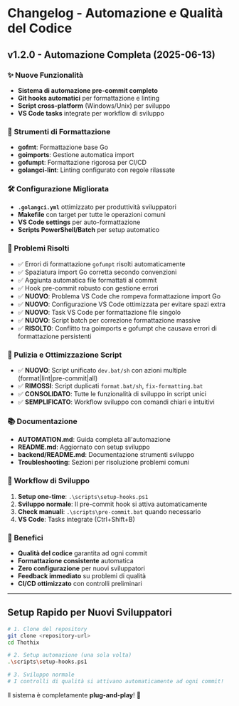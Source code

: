 # Changelog - Automazione e Qualità del Codice

## v1.2.0 - Automazione Completa (2025-06-13)

### ✨ Nuove Funzionalità

- **Sistema di automazione pre-commit completo**
- **Git hooks automatici** per formattazione e linting
- **Script cross-platform** (Windows/Unix) per sviluppo
- **VS Code tasks** integrate per workflow di sviluppo

### 🔧 Strumenti di Formattazione

- **gofmt**: Formattazione base Go
- **goimports**: Gestione automatica import
- **gofumpt**: Formattazione rigorosa per CI/CD
- **golangci-lint**: Linting configurato con regole rilassate

### 🛠️ Configurazione Migliorata

- **`.golangci.yml`** ottimizzato per produttività sviluppatori
- **Makefile** con target per tutte le operazioni comuni
- **VS Code settings** per auto-formattazione
- **Scripts PowerShell/Batch** per setup automatico

### 🐛 Problemi Risolti

- ✅ Errori di formattazione `gofumpt` risolti automaticamente
- ✅ Spaziatura import Go corretta secondo convenzioni
- ✅ Aggiunta automatica file formattati al commit
- ✅ Hook pre-commit robusto con gestione errori
- ✅ **NUOVO**: Problema VS Code che rompeva formattazione import Go
- ✅ **NUOVO**: Configurazione VS Code ottimizzata per evitare spazi extra
- ✅ **NUOVO**: Task VS Code per formattazione file singolo
- ✅ **NUOVO**: Script batch per correzione formattazione massive
- ✅ **RISOLTO**: Conflitto tra goimports e gofumpt che causava errori di formattazione persistenti

### 🧹 Pulizia e Ottimizzazione Script

- ✅ **NUOVO**: Script unificato `dev.bat/sh` con azioni multiple (format|lint|pre-commit|all)
- ✅ **RIMOSSI**: Script duplicati `format.bat/sh`, `fix-formatting.bat`
- ✅ **CONSOLIDATO**: Tutte le funzionalità di sviluppo in script unici
- ✅ **SEMPLIFICATO**: Workflow sviluppo con comandi chiari e intuitivi

### 📚 Documentazione

- **AUTOMATION.md**: Guida completa all'automazione
- **README.md**: Aggiornato con setup sviluppo
- **backend/README.md**: Documentazione strumenti sviluppo
- **Troubleshooting**: Sezioni per risoluzione problemi comuni

### 🚀 Workflow di Sviluppo

1. **Setup one-time**: `.\scripts\setup-hooks.ps1`
2. **Sviluppo normale**: Il pre-commit hook si attiva automaticamente
3. **Check manuali**: `.\scripts\pre-commit.bat` quando necessario
4. **VS Code**: Tasks integrate (Ctrl+Shift+B)

### 🎯 Benefici

- **Qualità del codice** garantita ad ogni commit
- **Formattazione consistente** automatica
- **Zero configurazione** per nuovi sviluppatori
- **Feedback immediato** su problemi di qualità
- **CI/CD ottimizzato** con controlli preliminari

---

## Setup Rapido per Nuovi Sviluppatori

```bash
# 1. Clone del repository
git clone <repository-url>
cd Thothix

# 2. Setup automazione (una sola volta)
.\scripts\setup-hooks.ps1

# 3. Sviluppo normale
# I controlli di qualità si attivano automaticamente ad ogni commit!
```

Il sistema è completamente **plug-and-play**! 🎉
